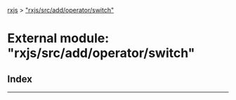 [rxjs](../README.md) > ["rxjs/src/add/operator/switch"](../modules/_rxjs_src_add_operator_switch_.md)

# External module: "rxjs/src/add/operator/switch"

## Index

---

